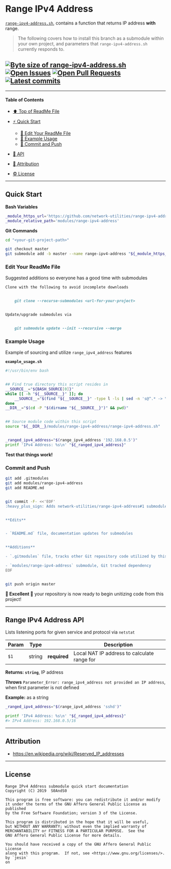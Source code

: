 # Range IPv4 Address
[heading__title]:
  #range-ipv4-address
  "&#x2B06; Top of this page"


[`range-ipv4-address.sh`][range_ipv4_address__master__source_code], contains a function that returns IP address **with** range.


> The following covers how to install this branch as a submodule within your own project, and parameters that `range-ipv4-address.sh` currently responds to.


## [![Byte size of range-ipv4-address.sh][badge__master__range_ipv4_address__source_code]][range_ipv4_address__master__source_code] [![Open Issues][badge__issues__range_ipv4_address]][issues__range_ipv4_address] [![Open Pull Requests][badge__pull_requests__range_ipv4_address]][pull_requests__range_ipv4_address] [![Latest commits][badge__commits__range_ipv4_address__master]][commits__range_ipv4_address__master]



------


#### Table of Contents


- [&#x2B06; Top of ReadMe File][heading__title]

- [:zap: Quick Start][heading__quick_start]

  - [:memo: Edit Your ReadMe File][heading__edit_your_readme_file]
  - [:shell: Example Usage][heading__example_usage]
  - [:floppy_disk: Commit and Push][heading__commit_and_push]

- [:scroll: API][heading__api]

- [:card_index: Attribution][heading__attribution]

- [:copyright: License][heading__license]


------



## Quick Start
[heading__quick_start]:
  #quick-start
  "&#9889; ...well as quick as it may get with things like this"


**Bash Variables**


```Bash
_module_https_url='https://github.com/network-utilities/range-ipv4-address.git'
_module_relative_path='modules/range-ipv4-address'
```


**Git Commands**


```Bash
cd "<your-git-project-path>"

git checkout master
git submodule add -b master --name range-ipv4-address "${_module_https_url}" "${_module_relative_path}"
```


### Edit Your ReadMe File
[heading__edit_your_readme_file]:
  #edit-your-readme-file
  "&#x1F4DD; Suggested additions so everyone has a good time with submodules"


Suggested additions so everyone has a good time with submodules


```MarkDown
Clone with the following to avoid incomplete downloads


    git clone --recurse-submodules <url-for-your-project>


Update/upgrade submodules via


    git submodule update --init --recursive --merge
```


### Example Usage
[heading__example_usage]:
  #example-usage
  "&#x1F41A; Example of sourcing and utilize `range_ipv4_address` features"


Example of sourcing and utilize `range_ipv4_address` features


**`example_usage.sh`**


```Bash
#!/usr/bin/env bash


## Find true directory this script resides in
__SOURCE__="${BASH_SOURCE[0]}"
while [[ -h "${__SOURCE__}" ]]; do
    __SOURCE__="$(find "${__SOURCE__}" -type l -ls | sed -n 's@^.* -> \(.*\)@\1@p')"
done
__DIR__="$(cd -P "$(dirname "${__SOURCE__}")" && pwd)"


## Source module code within this script
source "${__DIR__}/modules/range-ipv4-address/range-ipv4-address.sh"


_ranged_ipv4_address="$(range_ipv4_address '192.168.0.5')"
printf 'IPv4 Address: %s\n' "${_ranged_ipv4_address}"
```


**Test that things work!**


### Commit and Push
[heading__commit_and_push]:
  #commit-and-push
  "&#x1F4BE; And congratulate yourself on not having to write something similar!"



```Bash
git add .gitmodules
git add modules/range-ipv4-address
git add README.md


git commit -F- <<'EOF'
:heavy_plus_sign: Adds network-utilities/range-ipv4-address#1 submodule


**Edits**


- `README.md` file, documentation updates for submodules


**Additions**

- `.gitmodules` file, tracks other Git repository code utilized by this project

- `modules/range-ipv4-address` submodule, Git tracked dependency
EOF


git push origin master
```


**:tada: Excellent :tada:** your repository is now ready to begin unitizing code from this project!


___


## Range IPv4 Address API
[heading__api]:
  #range-ipv4-address-api
  "&#x1F4DC; The arguments that `range_ipv4_address` understands"


Lists listening ports for given service and protocol via `netstat`


| Param | Type |  | Description |
|---|---|---|---|
| `$1` | string | **required** | Local NAT IP address to calculate range for |


**Returns: `string`**, IP address


**Throws** `Parameter_Error: range_ipv4_address not provided an IP address`, when first parameter is not defined


**Example:** as a string


```Bash
_ranged_ipv4_address="$(range_ipv4_address 'sshd')"

printf 'IPv4 Address: %s\n' "${_ranged_ipv4_address}"
#> IPv4 Address: 192.168.0.5/16
```


___


## Attribution
[heading__attribution]:
  #attribution
  "&#x1F4C7; helpful resources for making this repository"


- https://en.wikipedia.org/wiki/Reserved_IP_addresses


___


## License
[heading__license]:
  #license
  "&#x00A9; Legal bits of Open Source software"


```
Range IPv4 Address submodule quick start documentation
Copyright (C) 2019  S0AndS0

This program is free software: you can redistribute it and/or modify
it under the terms of the GNU Affero General Public License as published
by the Free Software Foundation; version 3 of the License.

This program is distributed in the hope that it will be useful,
but WITHOUT ANY WARRANTY; without even the implied warranty of
MERCHANTABILITY or FITNESS FOR A PARTICULAR PURPOSE.  See the
GNU Affero General Public License for more details.

You should have received a copy of the GNU Affero General Public License
along with this program.  If not, see <https://www.gnu.org/licenses/>.
by `jesin`
on
```



[badge__travis_ci__range_ipv4_address]:
  https://img.shields.io/travis/network-utilities/range-ipv4-address/example.svg

[travis_ci__range_ipv4_address]:
  https://travis-ci.com/network-utilities/range-ipv4-address
  "&#x1F6E0; Automated tests and build logs"


[badge__commits__range_ipv4_address__master]:
  https://img.shields.io/github/last-commit/network-utilities/range-ipv4-address/master.svg

[commits__range_ipv4_address__master]:
  https://github.com/network-utilities/range-ipv4-address/commits/master
  "&#x1F4DD; History of changes on this branch"


[range_ipv4_address__community]:
  https://github.com/network-utilities/range-ipv4-address/community
  "&#x1F331; Dedicated to functioning code"


[range_ipv4_address__example_branch]:
  https://github.com/network-utilities/range-ipv4-address/tree/example
  "If it lurches, it lives"


[badge__issues__range_ipv4_address]:
  https://img.shields.io/github/issues/network-utilities/range-ipv4-address.svg

[issues__range_ipv4_address]:
  https://github.com/network-utilities/range-ipv4-address/issues
  "&#x2622; Search for and _bump_ existing issues or open new issues for project maintainer to address."


[badge__pull_requests__range_ipv4_address]:
  https://img.shields.io/github/issues-pr/network-utilities/range-ipv4-address.svg

[pull_requests__range_ipv4_address]:
  https://github.com/network-utilities/range-ipv4-address/pulls
  "&#x1F3D7; Pull Request friendly, though please check the Community guidelines"


[badge__master__range_ipv4_address__source_code]:
  https://img.shields.io/github/size/network-utilities/range-ipv4-address/range-ipv4-address.sh.svg?label=range-ipv4-address.sh

[range_ipv4_address__master__source_code]:
  https://github.com/network-utilities/range-ipv4-address/blob/master/range-ipv4-address.sh
  "&#x2328; Project source code!"
